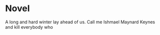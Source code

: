 # Novel
A long and hard winter lay ahead of us. Call me Ishmael Maynard Keynes and kill everybody who 